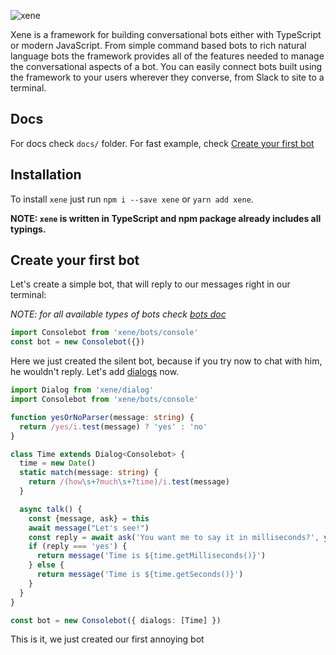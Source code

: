 ![xene](http://i.imgur.com/Di1al3n.png)

Xene is a framework for building conversational bots either with TypeScript or modern JavaScript. From simple command based bots to rich natural language bots the framework provides all of the features needed to manage the conversational aspects of a bot. You can easily connect bots built using the framework to your users wherever they converse, from Slack to site to a terminal.

## Docs
For docs check `docs/` folder. For fast example, check [Create your first bot](#create-your-first-bot)

## Installation

To install `xene` just run `npm i --save xene` or `yarn add xene`.

__NOTE: `xene` is written in TypeScript and npm package already includes all typings.__

## Create your first bot

Let's create a simple bot, that will reply to our messages right in our terminal:

_NOTE: for all available types of bots check [bots doc](docs/bots.md)_

```ts
import Consolebot from 'xene/bots/console'
const bot = new Consolebot({})
```

Here we just created the silent bot, because if you try now to chat with him, he wouldn't reply. Let's add [dialogs](docs/dialogs.md) now.

```ts
import Dialog from 'xene/dialog'
import Consolebot from 'xene/bots/console'

function yesOrNoParser(message: string) {
  return /yes/i.test(message) ? 'yes' : 'no'
}

class Time extends Dialog<Consolebot> {
  time = new Date()
  static match(message: string) {
    return /(how\s+?much\s+?time)/i.test(message)
  }

  async talk() {
    const {message, ask} = this
    await message("Let's see!")
    const reply = await ask('You want me to say it in milliseconds?', yesOrNoParser)
    if (reply === 'yes') {
      return message('Time is ${time.getMilliseconds()}')
    } else {
      return message('Time is ${time.getSeconds()}')
    }
  }
}

const bot = new Consolebot({ dialogs: [Time] })
```

This is it, we just created our first annoying bot
